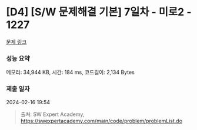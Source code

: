 # [D4] [S/W 문제해결 기본] 7일차 - 미로2 - 1227 

[문제 링크](https://swexpertacademy.com/main/code/problem/problemDetail.do?contestProbId=AV14wL9KAGkCFAYD) 

### 성능 요약

메모리: 34,944 KB, 시간: 184 ms, 코드길이: 2,134 Bytes

### 제출 일자

2024-02-16 19:54



> 출처: SW Expert Academy, https://swexpertacademy.com/main/code/problem/problemList.do
